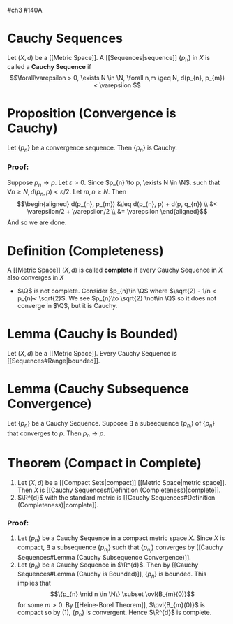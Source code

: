 #ch3 #140A
# Cauchy Sequences
Let $(X, d)$ be a [[Metric Space]]. A [[Sequences|sequence]] $\{p_{n}\}$ in $X$ is called a **Cauchy Sequence** if 
$$\forall\varepsilon > 0, \exists N \in \N, \forall n,m \geq N, d(p_{n}, p_{m}) < \varepsilon $$
# Proposition (Convergence is Cauchy)
Let $\{p_{n}\}$ be a convergence sequence. Then $\{p_{n}\}$ is Cauchy. 

### Proof:
Suppose $p_{n}\to p$. Let $\varepsilon > 0$. Since $p_{n} \to p, \exists N \in \N$. such that $\forall n\geq N, d(p_{n},p) < \varepsilon/2$. Let $m,n \geq N$. Then
$$\begin{aligned}
d(p_{n}, p_{m}) 
&\leq d(p_{n}, p) + d(p, q_{n}) \\
&< \varepsilon/2 + \varepsilon/2 \\
&= \varepsilon
\end{aligned}$$
And so we are done. 

# Definition (Completeness)
A [[Metric Space]] $(X, d)$ is called **complete** if every Cauchy Sequence in $X$ also converges in $X$
- $\Q$ is not complete. Consider $p_{n}\in \Q$ where $\sqrt{2} - 1/n < p_{n}< \sqrt{2}$. We see $p_{n}\to \sqrt{2} \not\in \Q$ so it does not converge in $\Q$, but it is Cauchy. 

# Lemma (Cauchy is Bounded)
Let $(X, d)$ be a [[Metric Space]]. Every Cauchy Sequence is [[Sequences#Range|bounded]]. 
# Lemma (Cauchy Subsequence Convergence)
Let $\{p_{n}\}$ be a Cauchy Sequence. Suppose $\exists$ a subsequence $\{p_{n_{i}}\}$ of $\{p_{n}\}$ that converges to $p$. Then $p_{n} \to p$. 

# Theorem (Compact in Complete)
1. Let $(X, d)$ be a [[Compact Sets|compact]] [[Metric Space|metric space]]. Then $X$ is [[Cauchy Sequences#Definition (Completeness)|complete]]. 
2. $\R^{d}$ with the standard metric is [[Cauchy Sequences#Definition (Completeness)|complete]]. 

### Proof:
1. Let $\{p_{n}\}$ be a Cauchy Sequence in a compact metric space $X$. Since $X$ is compact, $\exists$ a subsequence $\{p_{n_{i}}\}$ such that $\{p_{n_{i}}\}$ converges by [[Cauchy Sequences#Lemma (Cauchy Subsequence Convergence)]]. 
2. Let $\{p_{n}\}$ be a Cauchy Sequence in $\R^{d}$. Then by [[Cauchy Sequences#Lemma (Cauchy is Bounded)]], $\{p_{n}\}$ is bounded. This implies that $$\{p_{n} \mid n \in \N\} \subset \ovl{B_{m}(0)}$$for some $m > 0$. By [[Heine-Borel Theorem]], $\ovl{B_{m}(0)}$ is compact so by $(1)$, $\{p_{n}\}$ is convergent. Hence $\R^{d}$ is complete. 


